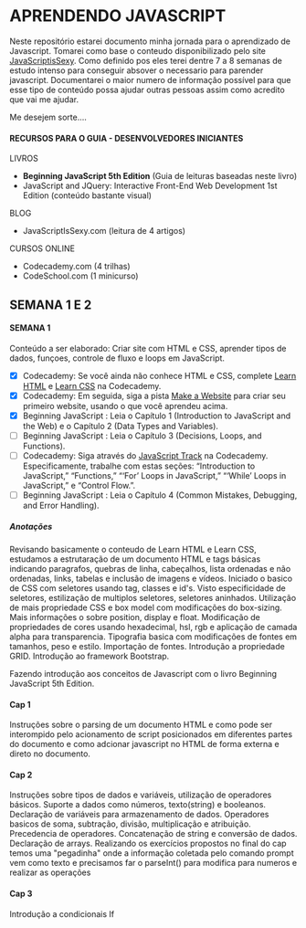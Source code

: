 # APRENDENDO JAVASCRIPT

Neste repositório estarei documento minha jornada para o aprendizado de Javascript.
Tomarei como base o conteudo disponibilizado pelo site [JavaScriptisSexy](http://javascriptissexy.com/how-to-learn-javascript-properly/).
Como definido pos eles terei dentre 7 a 8 semanas de estudo intenso para conseguir absover o necessario para parender javascript.
Documentarei o maior numero de informação possível para que esse tipo de conteúdo possa ajudar outras pessoas assim como acredito que vai me ajudar.

Me desejem sorte....

#### RECURSOS PARA O GUIA - DESENVOLVEDORES INICIANTES

LIVROS
- **Beginning JavaScript 5th Edition** (Guia de leituras baseadas neste livro)
- JavaScript and JQuery: Interactive Front-End Web Development 1st Edition (conteúdo bastante visual)

BLOG
- JavaScriptIsSexy.com (leitura de 4 artigos)

CURSOS ONLINE 
- Codecademy.com (4 trilhas) 
- CodeSchool.com (1 minicurso)

## SEMANA 1 E 2

#### SEMANA 1

Conteúdo a ser elaborado: Criar site com HTML e CSS, aprender tipos de dados, funçoes, controle de fluxo e loops em JavaScript.

- [x] Codecademy: Se você ainda não conhece HTML e CSS, complete [Learn HTML](https://www.codecademy.com/learn/learn-html) e [Learn CSS](https://www.codecademy.com/learn/learn-css) na Codecademy.
- [x] Codecademy: Em seguida, siga a pista [Make a Website](https://www.codecademy.com/pt-BR/learn/make-a-website) para criar seu primeiro website, usando o que você aprendeu acima.
- [x] Beginning JavaScript : Leia o Capítulo 1 (Introduction to JavaScript and the Web) e o Capítulo 2 (Data Types and Variables).
- [ ] Beginning JavaScript : Leia o Capítulo 3 (Decisions, Loops, and Functions).
- [ ] Codecademy: Siga através do [JavaScript Track](https://www.codecademy.com/tracks/javascript) na Codecademy. Especificamente, trabalhe com estas seções: “Introduction to JavaScript,” “Functions,” “‘For’ Loops in JavaScript,” “‘While’ Loops in JavaScript,” e “Control Flow.”.
- [ ] Beginning JavaScript : Leia o Capítulo 4 (Common Mistakes, Debugging, and Error Handling).

##### Anotações
Revisando basicamente o conteudo de Learn HTML e Learn CSS, estudamos a estrutaração de um documento HTML e tags básicas indicando paragrafos, quebras de linha, cabeçalhos, lista ordenadas e não ordenadas, links, tabelas e inclusão de imagens e vídeos. Iniciado o basico de CSS com seletores usando tag, classes e id's. Visto especificidade de seletores, estilização de multiplos seletores, seletores aninhados. Utilização de mais propriedade CSS e box model com modificações do box-sizing. Mais informações o sobre position, display e float. Modificação de propriedades de cores usando hexadecimal, hsl, rgb e aplicação de camada alpha para transparencia. Tipografia basica com modificações de fontes em tamanhos, peso e estilo. Importação de fontes. Introdução a propriedade GRID. Introdução ao framework Bootstrap.

Fazendo introdução aos conceitos de Javascript com o livro Beginning JavaScript 5th Edition. 

#### Cap 1
Instruções sobre o parsing de um documento HTML e como pode ser interompido pelo acionamento de script posicionados em diferentes partes do documento e como adcionar javascript no HTML de forma externa e direto no documento. 

#### Cap 2
Instruções sobre tipos de dados e variáveis, utilização de operadores básicos.
Suporte a dados como números, texto(string) e booleanos.
Declaração de variáveis para armazenamento de dados.
Operadores basicos de soma, subtração, divisão, multiplicação e atribuição.
Precedencia de operadores.
Concatenação de string e conversão de dados.
Declaração de arrays.
Realizando os exercícios propostos no final do cap temos uma "pegadinha" onde a informação coletada pelo comando prompt vem como texto e precisamos far o parseInt() para modifica para numeros e realizar as operações

#### Cap 3
Introdução a condicionais If



